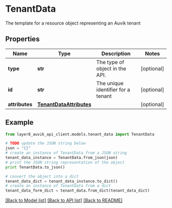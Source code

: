 # TenantData

The template for a resource object representing an Auvik tenant

## Properties
Name | Type | Description | Notes
------------ | ------------- | ------------- | -------------
**type** | **str** | The type of object in the API. | [optional] 
**id** | **str** | The unique identifier for a tenant | [optional] 
**attributes** | [**TenantDataAttributes**](TenantDataAttributes.md) |  | [optional] 

## Example

```python
from layer8_auvik_api_client.models.tenant_data import TenantData

# TODO update the JSON string below
json = "{}"
# create an instance of TenantData from a JSON string
tenant_data_instance = TenantData.from_json(json)
# print the JSON string representation of the object
print TenantData.to_json()

# convert the object into a dict
tenant_data_dict = tenant_data_instance.to_dict()
# create an instance of TenantData from a dict
tenant_data_form_dict = tenant_data.from_dict(tenant_data_dict)
```
[[Back to Model list]](../README.md#documentation-for-models) [[Back to API list]](../README.md#documentation-for-api-endpoints) [[Back to README]](../README.md)


